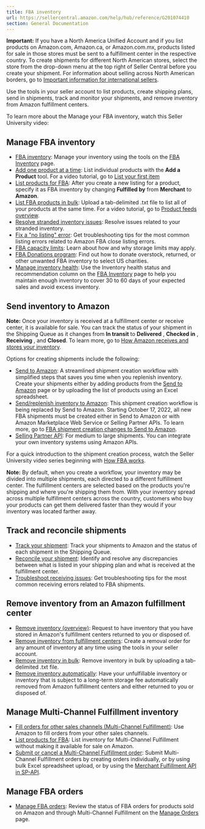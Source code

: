 ```yaml
---
title: FBA inventory
url: https://sellercentral.amazon.com/help/hub/reference/G201074410
section: General Documentation
---
```


**Important:** If you have a North America Unified Account and if you list
products on Amazon.com, Amazon.ca, or Amazon.com.mx, products listed for sale
in those stores must be sent to a fulfillment center in the respective
country. To create shipments for different North American stores, select the
store from the drop-down menu at the top right of Seller Central before you
create your shipment. For information about selling across North American
borders, go to [Important information for international
sellers](/gp/help/200404870).

Use the tools in your seller account to list products, create shipping plans,
send in shipments, track and monitor your shipments, and remove inventory from
Amazon fulfillment centers.

To learn more about the Manage your FBA inventory, watch this Seller
University video:

## Manage FBA inventory

  * [FBA inventory](help/hub/reference/GTMXYZN64UJL7TT6): Manage your inventory using the tools on the [FBA Inventory](/inventoryplanning/manageinventoryhealth) page.
  * [Add one product at a time](/gp/help/200220550): List individual products with the **Add a Product** tool. For a video tutorial, go to [List your first item](/gp/help/201218360)
  * [List products for FBA](/gp/help/200141220): After you create a new listing for a product, specify it as FBA inventory by changing **Fulfilled by** from **Merchant** to **Amazon**.
  * [List FBA products in bulk](/gp/help/200327780): Upload a tab-delimited .txt file to list all of your products at the same time. For a video tutorial, go to [Product feeds overview](/gp/help/G200986880).
  * [Resolve stranded inventory issues](/gp/help/GEYJTVJPWRYUTADQ): Resolve issues related to your stranded inventory.
  * [Fix a "no listing" error](/gp/help/G200252930): Get troubleshooting tips for the most common listing errors related to Amazon FBA close listing errors.
  * [FBA capacity limits](/gp/help/GAFNWEYTJUV2GBFC): Learn about how and why storage limits may apply.
  * [FBA Donations program](/gp/help/GVCFMKLPUTBXE7L5): Find out how to donate overstock, returned, or other unwanted FBA inventory to select US charities. 
  * [Manage inventory health](/gp/help/GTMXYZN64UJL7TT6): Use the Inventory health status and recommendation column on the [FBA Inventory](/inventoryplanning/manageinventoryhealth) page to help you maintain enough inventory to cover 30 to 60 days of your expected sales and avoid excess inventory. 

## Send inventory to Amazon

**Note:** Once your inventory is received at a fulfillment center or receive
center, it is available for sale. You can track the status of your shipment in
the Shipping Queue as it changes from **In transit** to **Delivered** ,
**Checked in** , **Receiving** , and **Closed**. To learn more, go to [How
Amazon receives and stores your inventory](/gp/help/G201081250).

Options for creating shipments include the following:

  * [Send to Amazon](/gp/help/G6925SDD66GDLXJW): A streamlined shipment creation workflow with simplified steps that saves you time when you replenish inventory. Create your shipments either by adding products from the [Send to Amazon](/fba/sendtoamazon/confirm_content_step) page or by uploading the list of products using an Excel spreadsheet.
  * [Send/replenish inventory to Amazon](/gp/help/201021820): This shipment creation workflow is being replaced by Send to Amazon. Starting October 17, 2022, all new FBA shipments must be created either in Send to Amazon or with Amazon Marketplace Web Service or Selling Partner APIs. To learn more, go to [FBA shipment creation changes to Send to Amazon](/gp/help/GF3FZUPP7UZ34AZY).
  * [Selling Partner API](https://developer.amazonservices.com/gp/mws/docs.html/): For medium to large shipments. You can integrate your own inventory systems using Amazon APIs.

For a quick introduction to the shipment creation process, watch the Seller
University video series beginning with [How FBA
works](/learn/courses?courseId=8&moduleId=38).

**Note:** By default, when you create a workflow, your inventory may be
divided into multiple shipments, each directed to a different fulfillment
center. The fulfillment centers are selected based on the products you're
shipping and where you're shipping them from. With your inventory spread
across multiple fulfillment centers across the country, customers who buy your
products can get them delivered faster than they would if your inventory was
located farther away.

## Track and reconcile shipments

  * [Track your shipment](/gp/help/201022330): Track your shipments to Amazon and the status of each shipment in the Shipping Queue.
  * [Reconcile your shipment](/gp/help/201214140): Identify and resolve any discrepancies between what is listed in your shipping plan and what is received at the fulfillment center.
  * [Troubleshoot receiving issues](/gp/help/200795880): Get troubleshooting tips for the most common receiving errors related to FBA shipments.

## Remove inventory from an Amazon fulfillment center

  * [Remove inventory (overview)](/gp/help/200280650): Request to have inventory that you have stored in Amazon's fulfillment centers returned to you or disposed of.
  * [Remove inventory from fulfillment centers](/gp/help/201436560): Create a removal order for any amount of inventory at any time using the tools in your seller account.
  * [Remove inventory in bulk](/gp/help/200721270): Remove inventory in bulk by uploading a tab-delimited .txt file.
  * [Remove inventory automatically](/gp/help/200678710): Have your unfulfillable inventory or inventory that is subject to a long-term storage fee automatically removed from Amazon fulfillment centers and either returned to you or disposed of.

## Manage Multi-Channel Fulfillment inventory

  * [Fill orders for other sales channels (Multi-Channel Fulfillment)](/gp/help/200332450): Use Amazon to fill orders from your other sales channels.
  * [List products for FBA](/gp/help/200141220): List inventory for Multi-Channel Fulfillment without making it available for sale on Amazon. 
  * [Submit or cancel a Multi-Channel Fulfillment order](/mcf): Submit Multi-Channel Fulfillment orders by creating orders individually, or by using bulk Excel spreadsheet upload, or by using the [Merchant Fulfillment API in SP-API](https://developer-docs.amazon.com/sp-api/docs/merchant-fulfillment-api-v0-reference).

## Manage FBA orders

  * [Manage FBA orders](/gp/help/200141600): Review the status of FBA orders for products sold on Amazon and through Multi-Channel Fulfillment on the [Manage Orders](/gp/orders-v2/list) page.

